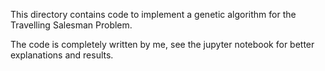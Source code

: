 This directory contains code to implement a genetic algorithm for the Travelling Salesman Problem.

The code is completely written by me, see the jupyter notebook for better explanations and results.
